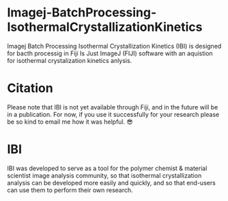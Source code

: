 # Imagej-BatchProcessing-IsothermalCrystallizationKinetics
Imagej Batch Processing Isothermal Crystallization Kinetics (IBI) is designed for bacth processig in Fiji Is Just ImageJ (FIJI) software with an aquistion for isothermal crystalization kinetics anlysis.
# Citation
Please note that IBI is not yet available through Fiji, and in the future will be in a publication. For now, if you use it successfully for your research please be so kind to email me how it was helpful. 😎
# 
#
# IBI
IBI was developed to serve as a tool for the polymer chemist & material scientist image analysis community, so that isothermal crystallization analysis can be developed more easily and quickly, and so that end-users can use them to perform their own research.
